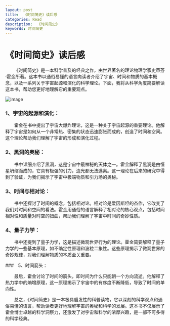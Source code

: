 ```yaml
---
layout: post
title:  《时间简史》读后感 
categories: Read
description:  《时间简史》
keywords: 时间简史
---
```


# 《时间简史》读后感 

&emsp;&emsp;《时间简史》是一本科学普及的经典之作，由世界著名的理论物理学家史蒂芬·霍金所著。这本书以通俗易懂的语言向读者介绍了宇宙、时间和物质的基本概念，以及一系列关于宇宙起源和演化的科学理论。下面，我将从科学角度简要解读这本书，帮助您更好地理解它的重要观点。

![image](https://github.com/weakchen007/aiwv.github.io/assets/58799395/6576faaf-0cac-4cf7-82ed-a754e864d6b7)

### 1、宇宙的起源和演化：

&emsp;&emsp;霍金在书中提出了宇宙大爆炸理论，这是一种关于宇宙起源的重要理论。他解释了宇宙是如何从一个非常热、密集的状态迅速膨胀而成的，创造了时间和空间。这个理论帮助我们理解了宇宙的形成和演化过程。

### 2、黑洞的奥秘：

&emsp;&emsp;书中详细介绍了黑洞，这是宇宙中最神秘的天体之一。霍金解释了黑洞是由恒星坍缩而成的，它具有极强的引力，连光都无法逃离。这一理论在后来的研究中得到了验证，为我们揭示了宇宙中极端物质和引力场的奥秘。

### 3、时间与相对论：

&emsp;&emsp;书中还探讨了时间的概念，包括相对论。相对论是爱因斯坦的杰作，它改变了我们对时间和空间的看法。霍金用通俗的语言解释了相对论的核心观点，包括时间相对性和质量对时空的扭曲，帮助我们理解了宇宙中时间的奇妙性质。

### 4、量子力学：

&emsp;&emsp;书中还提到了量子力学，这是描述微观世界行为的理论。霍金简要解释了量子力学的一些基本原理，如不确定性原理和波粒二象性。这些原理揭示了微观世界的奇妙规律，对我们理解物质的本质至关重要。

###　5、时间箭头：

&emsp;&emsp;最后，霍金讨论了时间的箭头，即时间为什么只能朝一个方向流逝。他解释了热力学中的熵增原理，这一原理揭示了宇宙中的有序度不断降低，导致了时间的单向性。

&emsp;&emsp;总之，《时间简史》是一本极具启发性的科普读物，它以深刻的科学观点和通俗易懂的语言，帮助读者更好地理解宇宙的奥秘和科学的发展。这本书不仅展示了霍金博士卓越的科学洞察力，还激发了对宇宙和科学的浓厚兴趣，是一部不可多得的科学经典。
